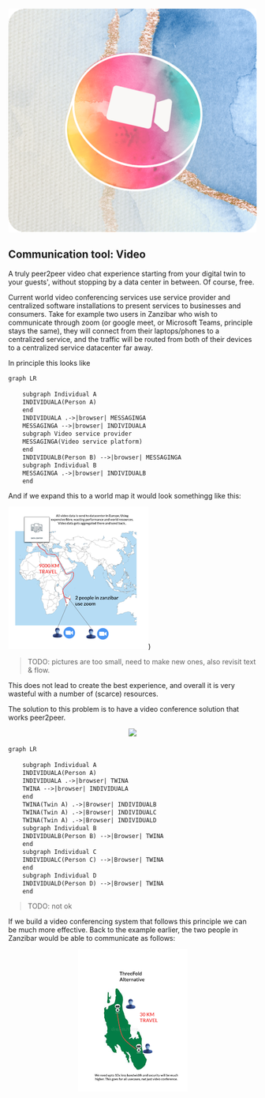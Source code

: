 ![](img/camera.png)

## Communication tool: Video

A truly peer2peer video chat experience starting from your digital twin to your guests', without stopping by a data center in between. Of course, free.

Current world video conferencing services use service provider and centralized software installations to present services to businesses and consumers. Take for example two users in Zanzibar who wish to communicate through zoom (or google meet, or Microsoft Teams, principle stays the same), they will connect from their laptops/phones to a centralized service, and the traffic will be routed from both of their devices to a centralized service datacenter far away.

In principle this looks like

```mermaid
graph LR
    
    subgraph Individual A
    INDIVIDUALA(Person A)
    end
    INDIVIDUALA .->|browser| MESSAGINGA
    MESSAGINGA -->|browser| INDIVIDUALA
    subgraph Video service provider
    MESSAGINGA(Video service platform)
    end
    INDIVIDUALB(Person B) -->|browser| MESSAGINGA
    subgraph Individual B
    MESSAGINGA .->|browser| INDIVIDUALB
    end
```

And if we expand this to a world map it would look somethingg like this:

<!--
mermaid source in: ./includes/centralized_video.md
-->

<div style="text-align: left;">

![](img/videoconference_central_1.png))

</div>

>TODO: pictures are too small, need to make new ones, also revisit text & flow.

This does not lead to create the best experience, and overall it is very wasteful with a number of (scarce) resources.

The solution to this problem is to have a video conference solution that works peer2peer.

<!--
mermaid source in: ./includes/private_video.md
-->

<div style="text-align: center;">

![](img/example)

</div>

```mermaid
graph LR
    
    subgraph Individual A
    INDIVIDUALA(Person A)
    INDIVIDUALA .->|browser| TWINA
    TWINA -->|browser| INDIVIDUALA
    end
    TWINA(Twin A) .->|Browser| INDIVIDUALB
    TWINA(Twin A) .->|Browser| INDIVIDUALC
    TWINA(Twin A) .->|Browser| INDIVIDUALD
    subgraph Individual B
    INDIVIDUALB(Person B) -->|Browser| TWINA
    end
    subgraph Individual C
    INDIVIDUALC(Person C) -->|Browser| TWINA
    end
    subgraph Individual D
    INDIVIDUALD(Person D) -->|Browser| TWINA
    end
```

>TODO: not ok

If we build a video conferencing system that follows this principle we can be much more effective.  Back to the example earlier, the two people in Zanzibar would be able to communicate as follows:

<div style="text-align: center;">

![](img/videoconference_central_2.png)

</div>


